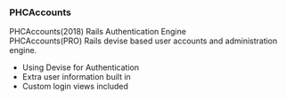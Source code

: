 ### PHCAccounts

PHCAccounts(2018) Rails Authentication Engine  
PHCAccounts(PRO) Rails devise based user accounts and administration engine.  
  
- Using Devise for Authentication
- Extra user information built in
- Custom login views included
